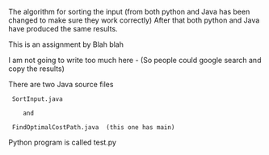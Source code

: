 
The algorithm for sorting the input (from both python and Java has been changed to make sure they work correctly)
  After that both python and Java have produced the same results.
  

This is an assignment by Blah blah

I am not going to write too much here - (So people could google search and copy the results)

There are two Java source files
   
   
     SortInput.java 
     
        and
     
     FindOptimalCostPath.java  (this one has main)
     
Python program is called test.py


     
